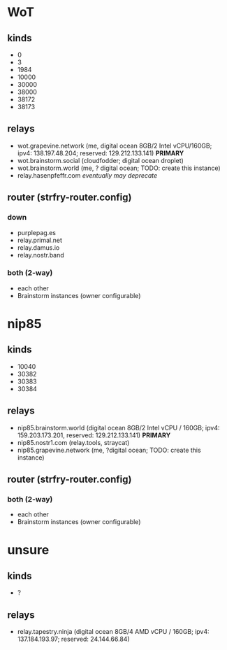 # WoT

## kinds
- 0
- 3
- 1984
- 10000
- 30000
- 38000
- 38172
- 38173

## relays
- wot.grapevine.network (me, digital ocean 8GB/2 Intel vCPU/160GB; ipv4: 138.197.48.204; reserved: 129.212.133.141) **PRIMARY**
- wot.brainstorm.social (cloudfodder; digital ocean droplet)
- wot.brainstorm.world (me, ? digital ocean; TODO: create this instance)
- relay.hasenpfeffr.com *eventually may deprecate*

## router (strfry-router.config)

### down
- purplepag.es
- relay.primal.net
- relay.damus.io
- relay.nostr.band

### both (2-way)
- each other
- Brainstorm instances (owner configurable)

# nip85

## kinds
- 10040
- 30382
- 30383
- 30384

## relays
- nip85.brainstorm.world (digital ocean 8GB/2 Intel vCPU / 160GB; ipv4: 159.203.173.201, reserved: 129.212.133.141) **PRIMARY**
- nip85.nostr1.com (relay.tools, straycat)
- nip85.grapevine.network (me, ?digital ocean; TODO: create this instance) 

## router (strfry-router.config)

### both (2-way)
- each other
- Brainstorm instances (owner configurable)

# unsure

## kinds
- ?

## relays
- relay.tapestry.ninja (digital ocean 8GB/4 AMD vCPU / 160GB; ipv4: 137.184.193.97; reserved: 24.144.66.84)